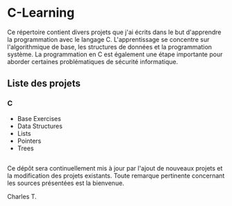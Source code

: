# C-Learning

Ce répertoire contient divers projets que j'ai écrits dans le but d'apprendre la programmation avec le langage C. L'apprentissage se concentre sur l'algorithmique de base, les structures de données et la programmation système. La programmation en C est également une étape importante pour aborder certaines problématiques de sécurité informatique.

## Liste des projets


### C

- Base Exercises
- Data Structures
- Lists
- Pointers
- Trees

##

Ce dépôt sera continuellement mis à jour par l'ajout de nouveaux projets et la modification des projets existants. Toute remarque pertinente concernant les sources présentées est la bienvenue.

Charles T.
